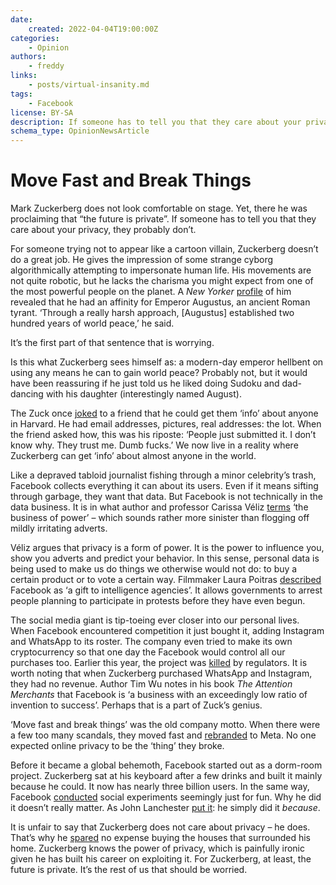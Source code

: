 ```yaml
---
date:
    created: 2022-04-04T19:00:00Z
categories:
    - Opinion
authors:
    - freddy
links:
    - posts/virtual-insanity.md
tags:
    - Facebook
license: BY-SA
description: If someone has to tell you that they care about your privacy, they probably don’t.
schema_type: OpinionNewsArticle
---
```

# Move Fast and Break Things

Mark Zuckerberg does not look comfortable on stage. Yet, there he was proclaiming that “the future is private”. If someone has to tell you that they care about your privacy, they probably don’t.<!-- more -->

For someone trying not to appear like a cartoon villain, Zuckerberg doesn’t do a great job. He gives the impression of some strange cyborg algorithmically attempting to impersonate human life. His movements are not quite robotic, but he lacks the charisma you might expect from one of the most powerful people on the planet. A *New Yorker* [profile](https://www.newyorker.com/magazine/2018/09/17/can-mark-zuckerberg-fix-facebook-before-it-breaks-democracy) of him revealed that he had an affinity for Emperor Augustus, an ancient Roman tyrant. ‘Through a really harsh approach, [Augustus] established two hundred years of world peace,’ he said.

It’s the first part of that sentence that is worrying.

Is this what Zuckerberg sees himself as: a modern-day emperor hellbent on using any means he can to gain world peace? Probably not, but it would have been reassuring if he just told us he liked doing Sudoku and dad-dancing with his daughter (interestingly named August).

The Zuck once [joked](https://www.esquire.com/uk/latest-news/a19490586/mark-zuckerberg-called-people-who-handed-over-their-data-dumb-f/) to a friend that he could get them ‘info’ about anyone in Harvard. He had email addresses, pictures, real addresses: the lot. When the friend asked how, this was his riposte: ‘People just submitted it. I don’t know why. They trust me. Dumb fucks.’ We now live in a reality where Zuckerberg can get ‘info’ about almost anyone in the world.

Like a depraved tabloid journalist fishing through a minor celebrity’s trash, Facebook collects everything it can about its users. Even if it means sifting through garbage, they want that data. But Facebook is not technically in the data business. It is in what author and professor Carissa Véliz [terms](https://aeon.co/essays/privacy-matters-because-it-empowers-us-all) ‘the business of power’ – which sounds rather more sinister than flogging off mildly irritating adverts.

Véliz argues that privacy is a form of power. It is the power to influence you, show you adverts and predict your behavior. In this sense, personal data is being used to make us do things we otherwise would not do: to buy a certain product or to vote a certain way. Filmmaker Laura Poitras [described](https://www.washingtonpost.com/news/the-switch/wp/2014/10/23/snowden-filmmaker-laura-poitras-facebook-is-a-gift-to-intelligence-agencies/) Facebook as ‘a gift to intelligence agencies’. It allows governments to arrest people planning to participate in protests before they have even begun.

The social media giant is tip-toeing ever closer into our personal lives. When Facebook encountered competition it just bought it, adding Instagram and WhatsApp to its roster. The company even tried to make its own cryptocurrency so that one day the Facebook would control all our purchases too. Earlier this year, the project was [killed](https://www.ft.com/content/a88fb591-72d5-4b6b-bb5d-223adfb893f3) by regulators. It is worth noting that when Zuckerberg purchased WhatsApp and Instagram, they had no revenue. Author Tim Wu notes in his book *The Attention Merchants* that Facebook is ‘a business with an exceedingly low ratio of invention to success’. Perhaps that is a part of Zuck’s genius.

‘Move fast and break things’ was the old company motto. When there were a few too many scandals, they moved fast and [rebranded](https://www.privacyguides.org/blog/2021/11/01/virtual-insanity) to Meta. No one expected online privacy to be the ‘thing’ they broke.

Before it became a global behemoth, Facebook started out as a dorm-room project. Zuckerberg sat at his keyboard after a few drinks and built it mainly because he could. It now has nearly three billion users. In the same way, Facebook [conducted](https://www.theguardian.com/technology/2014/jul/02/facebook-apologises-psychological-experiments-on-users) social experiments seemingly just for fun. Why he did it doesn’t really matter. As John Lanchester [put it](https://www.lrb.co.uk/the-paper/v39/n16/john-lanchester/you-are-the-product): he simply did it *because*.

It is unfair to say that Zuckerberg does not care about privacy – he does. That’s why he [spared](https://www.theguardian.com/technology/2013/oct/11/mark-zuckerberg-facebook-neighbouring-houses) no expense buying the houses that surrounded his home. Zuckerberg knows the power of privacy, which is painfully ironic given he has built his career on exploiting it. For Zuckerberg, at least, the future is private. It’s the rest of us that should be worried.
